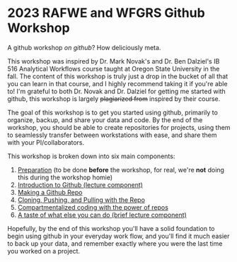 # 2023 RAFWE and WFGRS Github Workshop
A github workshop *on github*? How deliciously meta.

This workshop was inspired by Dr. Mark Novak's and Dr. Ben Dalziel's IB 516 Analytical Workflows course taught at Oregon State University in the fall. The content of this workshop is truly just a drop in the bucket of all that you can learn in that course, and I highly recommend taking it if you're able to! I'm grateful to both Dr. Novak and Dr. Dalziel for getting me started with github, this workshop is largely ~~plagiarized from~~ inspired by their course.

The goal of this workshop is to get you started using github, primarily to organize, backup, and share your data and code. By the end of the workshop, you should be able to create repositories for projects, using them to seamlessly transfer between workstations with ease, and share them with your PI/collaborators. 

This workshop is broken down into six main components:

1. [Preparation](https://www.github.com/rhyacotritonriot/RAFWE.WFGRS.2023/tree/main/StartHereFriends) (to be done **before** the workshop, for real, we're **not** doing this during the workshop homie)
2. [Introduction to Github (lecture component)](https://www.github.com/rhyacotritonriot/RAFWE.WFGRS.2023/tree/main/WhatsaRepo)
3. [Making a Github Repo](https://www.github.com/rhyacotritonriot/RAFWE.WFGRS.2023/tree/main/MakingYourOwnRepo)
4. [Cloning, Pushing, and Pulling with the Repo](https://www.github.com/rhyacotritonriot/RAFWE.WFGRS.2023/tree/main/CloningPushingPullingohmy)
5. [Compartmentalized coding with the power of repos](https://www.github.com/rhyacotritonriot/RAFWE.WFGRS.2023/tree/main/compartmentalizedRcoding)
6. [A taste of what else you can do (brief lecture component)](https://www.github.com/rhyacotritonriot/RAFWE.WFGRS.2023/tree/main/BoundlessPossibilities)

Hopefully, by the end of this workshop you'll have a solid foundation to begin using github in your everyday work flow, and you'll find it much easier to back up your data, and remember exactly where you were the last time you worked on a project.
